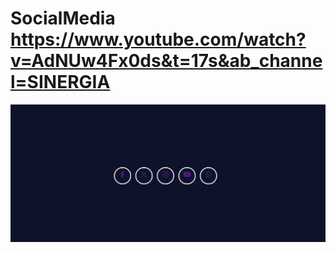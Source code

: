 # SocialMedia https://www.youtube.com/watch?v=AdNUw4Fx0ds&t=17s&ab_channel=SINERGIA 
<p align="center">
  <img src="preview.png" alt="preview del proyecto"  width="1600">
</p>